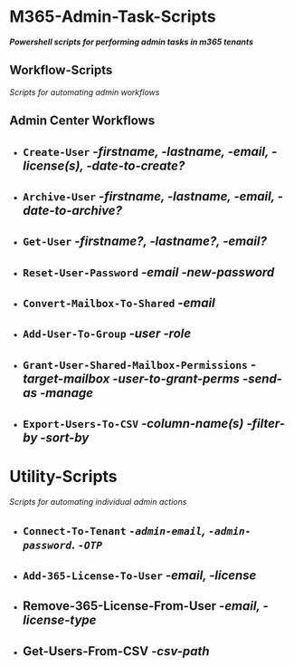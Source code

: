 # **M365-Admin-Task-Scripts**

**_Powershell scripts for performing admin tasks in m365 tenants_**

## **Workflow-Scripts**

_Scripts for automating admin workflows_

## Admin Center Workflows

- ## `Create-User` _-firstname, -lastname, -email, -license(s), -date-to-create?_

- ## `Archive-User` _-firstname, -lastname, -email, -date-to-archive?_

- ## `Get-User` _-firstname?, -lastname?, -email?_

- ## `Reset-User-Password` _-email -new-password_

- ## `Convert-Mailbox-To-Shared` _-email_

- ## `Add-User-To-Group` _-user -role_

- ## `Grant-User-Shared-Mailbox-Permissions` _-target-mailbox -user-to-grant-perms -send-as -manage_

- ## `Export-Users-To-CSV` _-column-name(s) -filter-by -sort-by_

# Utility-Scripts

_Scripts for automating individual admin actions_

- ## `Connect-To-Tenant` _`-admin-email`, `-admin-password`. `-OTP`_
- ## `Add-365-License-To-User` _-email, -license_
- ## Remove-365-License-From-User _-email, -license-type_
- ## Get-Users-From-CSV _-csv-path_
